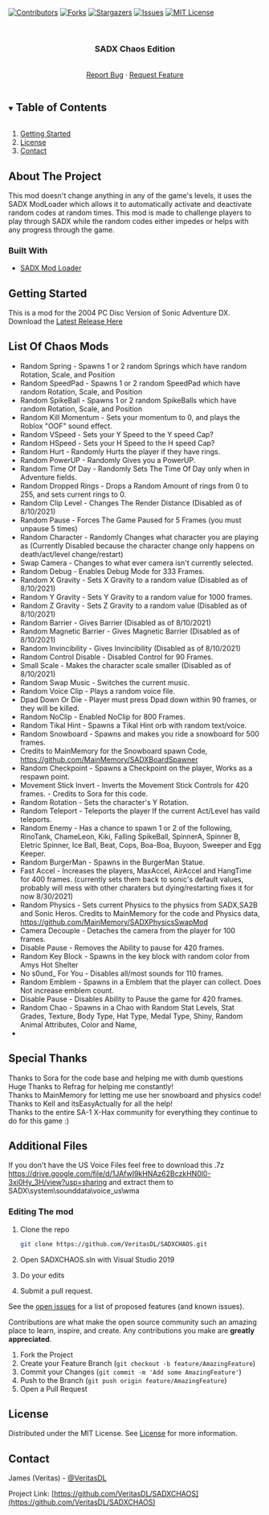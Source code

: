 [![Contributors][contributors-shield]][contributors-url]
[![Forks][forks-shield]][forks-url]
[![Stargazers][stars-shield]][stars-url]
[![Issues][issues-shield]][issues-url]
[![MIT License][license-shield]][license-url]



<!-- PROJECT LOGO -->
<br />
<p align="center">
  <a href="https://github.com/VeritasDL/SADXCHAOS">
  </a>

  <h3 align="center">SADX Chaos Edition</h3>

  <p align="center">
    <br />
    <a href="https://github.com/VeritasDL/SADXCHAOS/issues">Report Bug</a>
    ·
    <a href="https://github.com/VeritasDL/SADXCHAOS/issues">Request Feature</a>
  </p>
</p>



<!-- TABLE OF CONTENTS -->
<details open="open">
  <summary><h2 style="display: inline-block">Table of Contents</h2></summary>
  <ol>
    <li>
      <a href="#getting-started">Getting Started</a>
    </li>
    <li><a href="#license">License</a></li>
    <li><a href="#contact">Contact</a></li>
  </ol>
</details>



<!-- ABOUT THE PROJECT -->
## About The Project
This mod doesn't change anything in any of the game's levels, it uses the SADX ModLoader
which allows it to automatically activate and deactivate random codes at random times.
This mod is made to challenge players to play through SADX while the random codes either impedes or helps with any progress through the game.

### Built With

* [SADX Mod Loader](https://github.com/X-Hax/sadx-mod-loader)



<!-- GETTING STARTED -->
## Getting Started

This is a mod for the 2004 PC Disc Version of Sonic Adventure DX.   
Download the [Latest Release Here](https://github.com/VeritasDL/SADXCHAOS/releases)

## List Of Chaos Mods
- Random Spring - Spawns 1 or 2 random Springs which have random Rotation, Scale, and Position
- Random SpeedPad - Spawns 1 or 2 random SpeedPad which have random Rotation, Scale, and Position
- Random SpikeBall - Spawns 1 or 2 random SpikeBalls which have random Rotation, Scale, and Position
- Random Kill Momentum - Sets your momentum to 0, and plays the Roblox "OOF" sound effect.
- Random VSpeed - Sets your Y Speed to the Y speed Cap?
- Random HSpeed -  Sets your H Speed to the H speed Cap?
- Random Hurt -  Randomly Hurts the player if they have rings.
- Random PowerUP -  Randomly Gives you a PowerUP.
- Random Time Of Day -  Randomly Sets The Time Of Day only when in Adventure fields.
- Random Dropped Rings -  Drops a Random Amount of rings from 0 to 255, and sets current rings to 0.
- Random Clip Level -  Changes The Render Distance (Disabled as of 8/10/2021)
- Random Pause -  Forces The Game Paused for 5 Frames (you must unpause 5 times)
- Random Character -  Randomly Changes what character you are playing as (Currently Disabled because the character change only happens on death/act/level change/restart)
- Swap Camera -  Changes to what ever camera isn't currently selected.
- Random Debug -  Enables Debug Mode for 333 Frames.
- Random X Gravity -  Sets X Gravity to a random value (Disabled as of 8/10/2021)
- Random Y Gravity -  Sets Y Gravity to a random value for 1000 frames.
- Random Z Gravity -  Sets Z Gravity to a random value (Disabled as of 8/10/2021)
- Random Barrier -  Gives Barrier (Disabled as of 8/10/2021)
- Random Magnetic Barrier -  Gives Magnetic Barrier (Disabled as of 8/10/2021)
- Random Invincibility -  Gives Invincibility (Disabled as of 8/10/2021)
- Random Control Disable -  Disabled Control for 90 Frames.
- Small Scale -  Makes the character scale smaller (Disabled as of 8/10/2021)
- Random Swap Music -  Switches the current music.
- Random Voice Clip -  Plays a random voice file.
- Dpad Down Or Die -  Player must press Dpad down within 90 frames, or they will be killed.
- Random NoClip -  Enabled NoClip for 800 Frames.
- Random Tikal Hint -  Spawns a Tikal Hint orb with random text/voice.
- Random Snowboard - Spawns and makes you ride a snowboard for 500 frames.
- Credits to MainMemory for the Snowboard spawn Code, https://github.com/MainMemory/SADXBoardSpawner
- Random Checkpoint - Spawns a Checkpoint on the player, Works as a respawn point.
- Movement Stick Invert - Inverts the Movement Stick Controls for 420 frames. - Credits to Sora for this code.
- Random Rotation - Sets the character's Y Rotation.
- Random Teleport - Teleports the player If the current Act/Level has vaild teleports.
- Random Enemy - Has a chance to spawn 1 or 2 of the following,   
RinoTank, ChameLeon, Kiki, Falling SpikeBall, SpinnerA, Spinner B, Eletric Spinner, Ice Ball, Beat, Cops, Boa-Boa, Buyoon, Sweeper and Egg Keeper.
- Random BurgerMan - Spawns in the BurgerMan Statue.
- Fast Accel - Increases the players, MaxAccel, AirAccel and HangTime for 400 frames. (currently sets them back to sonic's default values, probably will mess with other charaters but dying/restarting fixes it for now 8/30/2021)
- Random Physics - Sets current Physics to the physics from SADX,SA2B and Sonic Heros. Credits to MainMemory for the code and Physics data, https://github.com/MainMemory/SADXPhysicsSwapMod
- Camera Decouple - Detaches the camera from the player for 100 frames.
- Disable Pause - Removes the Ability to pause for 420 frames.
- Random Key Block - Spawns in the key block with random color from Amys Hot Shelter
- No s0und_ For You - Disables all/most sounds for 110 frames.
- Random Emblem - Spawns in a Emblem that the player can collect. Does Not increase emblem count.
- Disable Pause - Disables Ability to Pause the game for 420 frames.
- Random Chao - Spawns in a Chao with Random Stat Levels, Stat Grades, Texture, Body Type, Hat Type, Medal Type, Shiny, Random Animal Attributes, Color and Name,
-  
## Special Thanks
Thanks to Sora for the code base and helping me with dumb questions  
Huge Thanks to Refrag for helping me constantly!    
Thanks to MainMemory for letting me use her snowboard and physics code!      
Thanks to Kell and itsEasyActually for all the help!  
Thanks to the entire SA-1 X-Hax community for everything they continue to do for this game :)  

## Additional Files
If you don't have the US Voice Files feel free to download this .7z   
https://drive.google.com/file/d/1JAfwI9kHNAz62BczkHN0l0-3xi0Hy_3H/view?usp=sharing
and extract them to SADX\system\sounddata\voice_us\wma

### Editing The mod

1. Clone the repo
   ```sh
   git clone https://github.com/VeritasDL/SADXCHAOS.git
   ```
   
2. Open SADXCHAOS.sln with Visual Studio 2019
3. Do your edits
4. Submit a pull request.

See the [open issues](https://github.com/VeritasDL/SADXCHAOS/issues) for a list of proposed features (and known issues).

Contributions are what make the open source community such an amazing place to learn, inspire, and create. Any contributions you make are **greatly appreciated**.

1. Fork the Project
2. Create your Feature Branch (`git checkout -b feature/AmazingFeature`)
3. Commit your Changes (`git commit -m 'Add some AmazingFeature'`)
4. Push to the Branch (`git push origin feature/AmazingFeature`)
5. Open a Pull Request



<!-- LICENSE -->
## License

Distributed under the MIT License. See [License](https://github.com/VeritasDL/SADXCHAOS/blob/main/LICENSE) for more information.



<!-- CONTACT -->
## Contact

James (Veritas) - [@VeritasDL](https://twitter.com/veritasdl)

Project Link: [https://github.com/VeritasDL/SADXCHAOS](https://github.com/VeritasDL/SADXCHAOS)




<!-- MARKDOWN LINKS & IMAGES -->
<!-- https://www.markdownguide.org/basic-syntax/#reference-style-links -->
[contributors-shield]: https://img.shields.io/github/contributors/VeritasDL/SADXCHAOS.svg?style=for-the-badge
[contributors-url]: https://github.com/VeritasDL/SADX-Trainer/graphs/contributors
[forks-shield]: https://img.shields.io/github/forks/VeritasDL/SADXCHAOS.svg?style=for-the-badge
[forks-url]: https://github.com/VeritasDL/SADXCHAOS/network/members
[stars-shield]: https://img.shields.io/github/stars/VeritasDL/SADXCHAOS.svg?style=for-the-badge
[stars-url]: https://github.com/VeritasDL/SADXCHAOS/stargazers
[issues-shield]: https://img.shields.io/github/issues/VeritasDL/SADXCHAOS.svg?style=for-the-badge
[issues-url]: https://github.com/VeritasDL/SADXCHAOS/issues
[license-shield]: https://img.shields.io/github/license/VeritasDL/SADXCHAOS.svg?style=for-the-badge
[license-url]: https://github.com/VeritasDL/SADXCHAOS/blob/main/LICENSE
